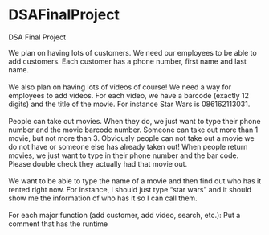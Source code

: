 # DSAFinalProject
DSA Final Project

We plan on having lots of customers. We need our employees to be able to add customers. Each
customer has a phone number, first name and last name.
 <br>
  <br>
We also plan on having lots of videos of course! We need a way for employees to add videos. For
each video, we have a barcode (exactly 12 digits) and the title of the movie. For instance Star Wars
is 086162113031.
 <br>
  <br>
People can take out movies. When they do, we just want to type their phone number and the movie
barcode number. Someone can take out more than 1 movie, but not more than 3. Obviously people
can not take out a movie we do not have or someone else has already taken out!
When people return movies, we just want to type in their phone number and the bar code. Please
double check they actually had that movie out.
 <br>
  <br>
We want to be able to type the name of a movie and then find out who has it rented right now. For
instance, I should just type “star wars” and it should show me the information of who has it so I can
call them.
 <br>
  <br>
For each major function (add customer, add video, search, etc.): Put a comment that has the runtime
